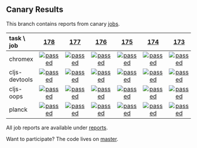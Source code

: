 ## Canary Results

This branch contains reports from canary [jobs](https://github.com/cljs-oss/canary/tree/jobs).

[//]: # (begin_overview_table)

| task \ job | <a href="reports/2017/12/17/job-000178-1.9.968-ebdaf6c" title="job #178 finished on 2017-12-17">178</a> | <a href="reports/2017/12/16/job-000177-1.9.968-ebdaf6c" title="job #177 finished on 2017-12-16">177</a> | <a href="reports/2017/12/15/job-000176-1.9.968-ebdaf6c" title="job #176 finished on 2017-12-15">176</a> | <a href="reports/2017/12/14/job-000175-1.9.968-ebdaf6c" title="job #175 finished on 2017-12-14">175</a> | <a href="reports/2017/12/13/job-000174-1.9.968-ebdaf6c" title="job #174 finished on 2017-12-13">174</a> | <a href="reports/2017/12/12/job-000173-1.9.968-ebdaf6c" title="job #173 finished on 2017-12-12">173</a> | <a href="reports/2017/12/11/job-000172-1.9.968-ebdaf6c" title="job #172 finished on 2017-12-11">172</a> | <a href="reports/2017/12/10/job-000171-1.9.968-ebdaf6c" title="job #171 finished on 2017-12-10">171</a> | <a href="reports/2017/12/09/job-000170-1.9.968-ebdaf6c" title="job #170 finished on 2017-12-09">170</a> | <a href="reports/2017/12/08/job-000169-1.9.964-d98c00f" title="job #169 finished on 2017-12-08">169</a> |
| :--- | :---: | :---: | :---: | :---: | :---: | :---: | :---: | :---: | :---: | :---: |
| chromex | <a href="reports/2017/12/17/job-000178-1.9.968-ebdaf6c#-chromex"><img title="passed" src="http://box.binaryage.com/s-passed.svg"><a> | <a href="reports/2017/12/16/job-000177-1.9.968-ebdaf6c#-chromex"><img title="passed" src="http://box.binaryage.com/s-passed.svg"><a> | <a href="reports/2017/12/15/job-000176-1.9.968-ebdaf6c#-chromex"><img title="passed" src="http://box.binaryage.com/s-passed.svg"><a> | <a href="reports/2017/12/14/job-000175-1.9.968-ebdaf6c#-chromex"><img title="passed" src="http://box.binaryage.com/s-passed.svg"><a> | <a href="reports/2017/12/13/job-000174-1.9.968-ebdaf6c#-chromex"><img title="passed" src="http://box.binaryage.com/s-passed.svg"><a> | <a href="reports/2017/12/12/job-000173-1.9.968-ebdaf6c#-chromex"><img title="passed" src="http://box.binaryage.com/s-passed.svg"><a> | <a href="reports/2017/12/11/job-000172-1.9.968-ebdaf6c#-chromex"><img title="passed" src="http://box.binaryage.com/s-passed.svg"><a> | <a href="reports/2017/12/10/job-000171-1.9.968-ebdaf6c#-chromex"><img title="passed" src="http://box.binaryage.com/s-passed.svg"><a> | <a href="reports/2017/12/09/job-000170-1.9.968-ebdaf6c#-chromex"><img title="passed" src="http://box.binaryage.com/s-passed.svg"><a> | <a href="reports/2017/12/08/job-000169-1.9.964-d98c00f#-chromex"><img title="passed" src="http://box.binaryage.com/s-passed.svg"><a> |
| cljs-devtools | <a href="reports/2017/12/17/job-000178-1.9.968-ebdaf6c#-cljs-devtools"><img title="passed" src="http://box.binaryage.com/s-passed.svg"><a> | <a href="reports/2017/12/16/job-000177-1.9.968-ebdaf6c#-cljs-devtools"><img title="passed" src="http://box.binaryage.com/s-passed.svg"><a> | <a href="reports/2017/12/15/job-000176-1.9.968-ebdaf6c#-cljs-devtools"><img title="passed" src="http://box.binaryage.com/s-passed.svg"><a> | <a href="reports/2017/12/14/job-000175-1.9.968-ebdaf6c#-cljs-devtools"><img title="passed" src="http://box.binaryage.com/s-passed.svg"><a> | <a href="reports/2017/12/13/job-000174-1.9.968-ebdaf6c#-cljs-devtools"><img title="passed" src="http://box.binaryage.com/s-passed.svg"><a> | <a href="reports/2017/12/12/job-000173-1.9.968-ebdaf6c#-cljs-devtools"><img title="passed" src="http://box.binaryage.com/s-passed.svg"><a> | <a href="reports/2017/12/11/job-000172-1.9.968-ebdaf6c#-cljs-devtools"><img title="passed" src="http://box.binaryage.com/s-passed.svg"><a> | <a href="reports/2017/12/10/job-000171-1.9.968-ebdaf6c#-cljs-devtools"><img title="passed" src="http://box.binaryage.com/s-passed.svg"><a> | <a href="reports/2017/12/09/job-000170-1.9.968-ebdaf6c#-cljs-devtools"><img title="passed" src="http://box.binaryage.com/s-passed.svg"><a> | <a href="reports/2017/12/08/job-000169-1.9.964-d98c00f#-cljs-devtools"><img title="passed" src="http://box.binaryage.com/s-passed.svg"><a> |
| cljs-oops | <a href="reports/2017/12/17/job-000178-1.9.968-ebdaf6c#-cljs-oops"><img title="passed" src="http://box.binaryage.com/s-passed.svg"><a> | <a href="reports/2017/12/16/job-000177-1.9.968-ebdaf6c#-cljs-oops"><img title="passed" src="http://box.binaryage.com/s-passed.svg"><a> | <a href="reports/2017/12/15/job-000176-1.9.968-ebdaf6c#-cljs-oops"><img title="passed" src="http://box.binaryage.com/s-passed.svg"><a> | <a href="reports/2017/12/14/job-000175-1.9.968-ebdaf6c#-cljs-oops"><img title="passed" src="http://box.binaryage.com/s-passed.svg"><a> | <a href="reports/2017/12/13/job-000174-1.9.968-ebdaf6c#-cljs-oops"><img title="passed" src="http://box.binaryage.com/s-passed.svg"><a> | <a href="reports/2017/12/12/job-000173-1.9.968-ebdaf6c#-cljs-oops"><img title="passed" src="http://box.binaryage.com/s-passed.svg"><a> | <a href="reports/2017/12/11/job-000172-1.9.968-ebdaf6c#-cljs-oops"><img title="passed" src="http://box.binaryage.com/s-passed.svg"><a> | <a href="reports/2017/12/10/job-000171-1.9.968-ebdaf6c#-cljs-oops"><img title="passed" src="http://box.binaryage.com/s-passed.svg"><a> | <a href="reports/2017/12/09/job-000170-1.9.968-ebdaf6c#-cljs-oops"><img title="passed" src="http://box.binaryage.com/s-passed.svg"><a> | <a href="reports/2017/12/08/job-000169-1.9.964-d98c00f#-cljs-oops"><img title="passed" src="http://box.binaryage.com/s-passed.svg"><a> |
| planck | <a href="reports/2017/12/17/job-000178-1.9.968-ebdaf6c#-planck"><img title="passed" src="http://box.binaryage.com/s-passed.svg"><a> | <a href="reports/2017/12/16/job-000177-1.9.968-ebdaf6c#-planck"><img title="passed" src="http://box.binaryage.com/s-passed.svg"><a> | <a href="reports/2017/12/15/job-000176-1.9.968-ebdaf6c#-planck"><img title="passed" src="http://box.binaryage.com/s-passed.svg"><a> | <a href="reports/2017/12/14/job-000175-1.9.968-ebdaf6c#-planck"><img title="passed" src="http://box.binaryage.com/s-passed.svg"><a> | <a href="reports/2017/12/13/job-000174-1.9.968-ebdaf6c#-planck"><img title="passed" src="http://box.binaryage.com/s-passed.svg"><a> | <a href="reports/2017/12/12/job-000173-1.9.968-ebdaf6c#-planck"><img title="passed" src="http://box.binaryage.com/s-passed.svg"><a> | <a href="reports/2017/12/11/job-000172-1.9.968-ebdaf6c#-planck"><img title="passed" src="http://box.binaryage.com/s-passed.svg"><a> | <a href="reports/2017/12/10/job-000171-1.9.968-ebdaf6c#-planck"><img title="passed" src="http://box.binaryage.com/s-passed.svg"><a> | <a href="reports/2017/12/09/job-000170-1.9.968-ebdaf6c#-planck"><img title="passed" src="http://box.binaryage.com/s-passed.svg"><a> | <a href="reports/2017/12/08/job-000169-1.9.964-d98c00f#-planck"><img title="passed" src="http://box.binaryage.com/s-passed.svg"><a> |

[//]: # (end_overview_table)

All job reports are available under [reports](reports).

Want to participate? The code lives on [master](https://github.com/cljs-oss/canary/tree/master).
